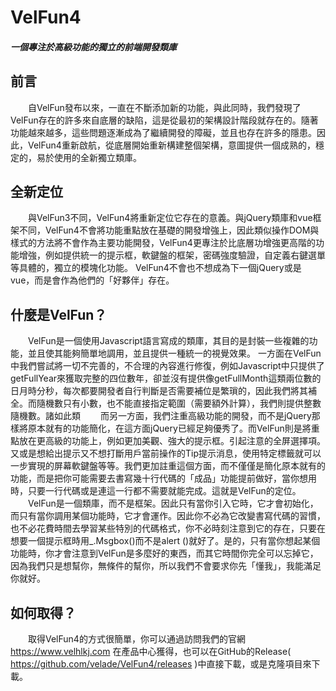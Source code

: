 # VelFun4
##### 一個專注於高級功能的獨立的前端開發類庫
## 前言
　　自VelFun發布以來，一直在不斷添加新的功能，與此同時，我們發現了VelFun存在的許多來自底層的缺陷，這是從最初的架構設計階段就存在的。隨著功能越來越多，這些問題逐漸成為了繼續開發的障礙，並且也存在許多的隱患。因此，VelFun4重新啟航，從底層開始重新構建整個架構，意圖提供一個成熟的，穩定的，易於使用的全新獨立類庫。

## 全新定位
　　與VelFun3不同，VelFun4將重新定位它存在的意義。與jQuery類庫和vue框架不同，VelFun4不會將功能重點放在基礎的開發增強上，因此類似操作DOM與樣式的方法將不會作為主要功能開發，VelFun4更專注於比底層功增強更高階的功能增強，例如提供統一的提示框，軟鍵盤的框架，密碼強度驗證，自定義右鍵選單等具體的，獨立的模塊化功能。 VelFun4不會也不想成為下一個jQuery或是vue，而是會作為他們的「好夥伴」存在。

## 什麼是VelFun？
　　VelFun是一個使用Javascript語言寫成的類庫，其目的是封裝一些複雜的功能，並且使其能夠簡單地調用，並且提供一種統一的視覺效果。
一方面在VelFun中我們嘗試將一切不完善的，不合理的內容進行修復，例如Javascript中只提供了getFullYear來獲取完整的四位數年，卻並沒有提供像getFullMonth這類兩位數的日月時分秒，每次都要開發者自行判斷是否需要補位是繁瑣的，因此我們將其補全。而隨機數只有小數，也不能直接指定範圍（需要額外計算），我們則提供整數隨機數。諸如此類
　　而另一方面，我們注重高級功能的開發，而不是jQuery那樣將原本就有的功能簡化，在這方面jQuery已經足夠優秀了。而VelFun則是將重點放在更高級的功能上，例如更加美觀、強大的提示框。引起注意的全屏選擇項。又或是想給出提示又不想打斷用戶當前操作的Tip提示消息，使用特定標籤就可以一步實現的屏幕軟鍵盤等等。我們更加註重這個方面，而不僅僅是簡化原本就有的功能，而是把你可能需要去書寫幾十行代碼的「成品」功能提前做好，當你想用時，只要一行代碼或是連這一行都不需要就能完成。這就是VelFun的定位。
　　VelFun是一個類庫，而不是框架。因此只有當你引入它時，它才會初始化，而只有當你調用某個功能時，它才會運作。因此你不必為它改變書寫代碼的習慣，也不必花費時間去學習某些特別的代碼格式，你不必時刻注意到它的存在，只要在想要一個提示框時用_.Msgbox()而不是alert ()就好了。是的，只有當你想起某個功能時，你才會注意到VelFun是多麼好的東西，而其它時間你完全可以忘掉它，因為我們只是想幫你，無條件的幫你，所以我們不會要求你先「懂我」，我能滿足你就好。
  
## 如何取得？
　　取得VelFun4的方式很簡單，你可以通過訪問我們的官網 https://www.velhlkj.com 在產品中心獲得，也可以在GitHub的Release( https://github.com/velade/VelFun4/releases )中直接下載，或是克隆項目來下載。
